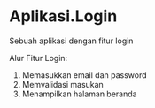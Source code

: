 # Aplikasi.Login
Sebuah aplikasi dengan fitur login 

Alur Fitur Login:
1. Memasukkan email dan password
2. Memvalidasi masukan
3. Menampilkan halaman beranda
